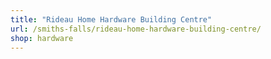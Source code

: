 ```yaml
---
title: "Rideau Home Hardware Building Centre"
url: /smiths-falls/rideau-home-hardware-building-centre/
shop: hardware
---
```

